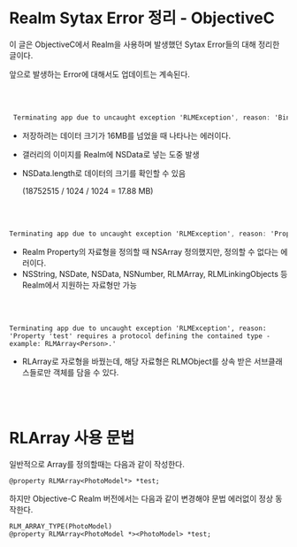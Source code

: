 # Realm Sytax Error 정리 - ObjectiveC

이 글은 ObjectiveC에서 Realm을 사용하며 발생했던 Sytax Error들의 대해 정리한 글이다.

앞으로 발생하는 Error에 대해서도 업데이트는 계속된다.

<br />

<br />

~~~objective-c
 Terminating app due to uncaught exception 'RLMException', reason: 'Binary too big'
~~~

- 저장하려는 데이터 크기가 16MB를 넘었을 때 나타나는 에러이다.

- 갤러리의 이미지를 Realm에 NSData로 넣는 도중 발생

- NSData.length로 데이터의 크기를 확인할 수 있음

  (18752515 / 1024 / 1024 = 17.88 MB)

<br />

<br />

~~~objective-c
Terminating app due to uncaught exception 'RLMException', reason: 'Property 'test' is declared as 'NSArray', which is not a supported RLMObject property type. All properties must be primitives, NSString, NSDate, NSData, NSNumber, RLMArray, RLMLinkingObjects, or subclasses of RLMObject. See https://realm.io/docs/objc/latest/api/Classes/RLMObject.html for more information.'
~~~

- Realm Property의 자료형을 정의할 때 NSArray 정의했지만, 정의할 수 없다는 에러이다.
- NSString, NSDate, NSData, NSNumber, RLMArray, RLMLinkingObjects 등 Realm에서 지원하는 자료형만 가능

<br />

<br />

~~~~objc
Terminating app due to uncaught exception 'RLMException', reason: 'Property 'test' requires a protocol defining the contained type - example: RLMArray<Person>.'
~~~~

- RLArray로 자로형을 바꿨는데, 해당 자료형은 RLMObject를 상속 받은 서브클래스들로만 객체를 담을 수 있다.

<br />

<br />

# RLArray 사용 문법

일반적으로 Array를 정의할때는 다음과 같이 작성한다.

~~~objc
@property RLMArray<PhotoModel*> *test;
~~~

하지만 Objective-C Realm 버전에서는 다음과 같이 변경해야 문법 에러없이 정상 동작한다.

~~~objc
RLM_ARRAY_TYPE(PhotoModel)
@property RLMArray<PhotoModel *><PhotoModel> *test;
~~~